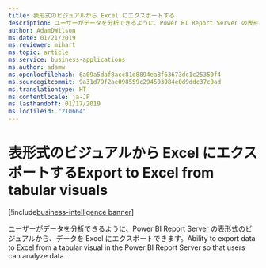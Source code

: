 ```yaml
---
title: 表形式のビジュアルから Excel にエクスポートする
description: ユーザーがデータを分析できるように、Power BI Report Server の表形式のビジュアルから、データを Excel にエクスポートできます。
author: AdamDWilson
ms.date: 01/21/2019
ms.reviewer: mihart
ms.topic: article
ms.service: business-applications
ms.author: adamw
ms.openlocfilehash: 6a09a5daf8acc81d8894ea8f63673dc1c25350f4
ms.sourcegitcommit: 9a31d79f2ae098559c294503984e0d9ddc37c0ad
ms.translationtype: HT
ms.contentlocale: ja-JP
ms.lasthandoff: 01/17/2019
ms.locfileid: "210664"
---
```

#  <a name="export-to-excel-from-tabular-visuals"></a><span data-ttu-id="9f57f-103">表形式のビジュアルから Excel にエクスポートする</span><span class="sxs-lookup"><span data-stu-id="9f57f-103">Export to Excel from tabular visuals</span></span>
[!include[business-intelligence banner](../../includes/business-intelligence.md)]





<span data-ttu-id="9f57f-104">ユーザーがデータを分析できるように、Power BI Report Server の表形式のビジュアルから、データを Excel にエクスポートできます。</span><span class="sxs-lookup"><span data-stu-id="9f57f-104">Ability to export data to Excel from a tabular visual in the Power BI Report Server so that users can analyze data.</span></span>
